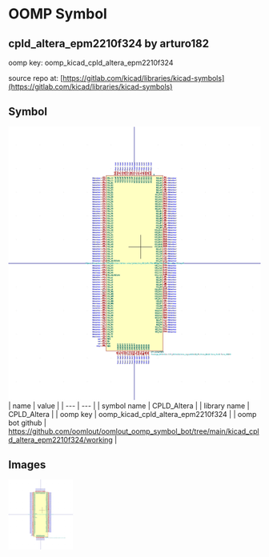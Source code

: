 # OOMP Symbol  
## cpld_altera_epm2210f324  by arturo182  
  
oomp key: oomp_kicad_cpld_altera_epm2210f324  
  
source repo at: [https://gitlab.com/kicad/libraries/kicad-symbols](https://gitlab.com/kicad/libraries/kicad-symbols)  
## Symbol  
  
[![working.png](working_600.png)](working.png)  
| name | value | 
| --- | --- | 
| symbol name | CPLD_Altera | 
| library name | CPLD_Altera | 
| oomp key | oomp_kicad_cpld_altera_epm2210f324 | 
| oomp bot github | https://github.com/oomlout/oomlout_oomp_symbol_bot/tree/main/kicad_cpld_altera_epm2210f324/working | 
## Images  
  
[![working.png](working_140.png)](working.png)  
